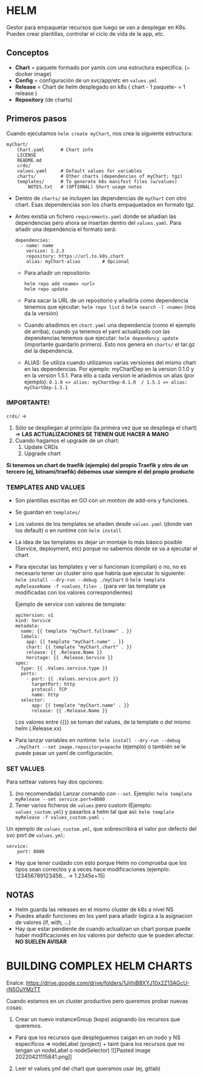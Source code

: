 # HELM

Gestor para empaquetar recursos que luego se van a desplegar en K8s. Puedes crear plantillas, controlar el ciclo de vida de la app, etc.

## Conceptos
- **Chart** = paquete formado por yamls con una estructura especifica. (~ docker image)
- **Config** = configuración de un svc/app/etc en `values.yml` 
- **Release** = Chart de helm desplegado en k8s ( chart - 1 paquete- = 1 release )
- **Repository** (de charts)

## Primeros pasos

Cuando ejecutamos `helm create myChart`, nos crea la siguiente estructura:

```
myChart/
	Chart.yaml		# Chart info
	LICENSE				
	README.md			
	crds/
	values.yaml		# Default values for variables
	charts/			# Other charts (dependencies of myChart; tgz)
	templates/		# To generate k8s manifest files (w/values)
		NOTES.txt	# (OPTIONAL) Short usage notes
```

* Dentro de `charts/` se incluyen las dependencias de `myChart` con otro chart. Esas dependencias son los charts empaquetados en formato tgz.

* Antes existia un fichero `requirements.yaml` donde se añadian las dependencias pero ahora se insertan dentro del `values.yaml`. Para añadir una dependencia el formato será:
	```
	dependencies:
	  - name: name
	    version: 1.2.3
		repository: https://url.to.k8s.chart
		alias: myChart-alias 		# Opcional
	```
	- Para añadir un repositorio: 
	  ```
	  helm repo add <name> <url>
	  helm repo update
	  ```
	  
	- Para sacar la URL de un repositorio y añadirla como dependencia tenemos que ejecutar: `helm repo list` ó 	`helm search -l <name>` (nos da la versión)
	
	- Cuando añadimos en `chart.yaml` una dependencia (como el ejemplo de arriba), cuando ya tenemos el yaml actualizado con las dependencias tenemos que ejecutar: `helm dependency update` (importante guardarlo primero). Esto nos genera en `charts/` el tar.gz del la dependencia. 
	
	- ALIAS: Se utiliza cuando utilizamos varias versiones del mismo chart en las dependencias. Por ejemplo: myChartDep en la version 0.1.0 y en la version 1.5.1. Para ello a cada version le añadimos un alias (por ejemplo): `0.1.0 => alias: myChartDep-0.1.0  / 1.5.1 => alias: myChartDep-1.5.1`

### IMPORTANTE!
`crds/` -> 
1. Sólo se despliegan al principio (la primera vez que se despliega el chart) => **LAS ACTUALIZACIONES SE TIENEN QUE HACER A MANO**
2. Cuando hagamos el upgrade de un chart:
	1. Update CRDs
	2. Upgrade chart

**Si tenemos un chart de traefik (ejemplo) del propio Traefik y otro de un tercero (ej, bitnami/traefik) debemos usar siempre el del propio producto**
	

### TEMPLATES AND VALUES
* Son plantillas escritas en GO con un monton de add-ons y funciones. 

* Se guardan en `templates/`

* Los valores de los templates se añaden desde `values.yaml` (donde van los default) o en runtime con `helm install`

* La idea de las templates es dejar un montaje lo más básico posible (Service, deployment, etc) porque no sabemos donde se va a ejecutar el chart 

* Para ejecutar las templates y ver si funcionan (compilan) o no, no es necesario tener un cluster sino que habría que ejecutar lo siguiente: `helm install --dry-run --debug ./myChart` ó `helm template myReleaseName -f <values_file> .` (para ver las template ya modificadas con los valores correspondientes)

	Ejemplo de service con valores de template:
	```
	apiVersion: v1
	kind: Service
	metadata:
	  name: {{ template "myChart.fullname" . }}
	  labels:
		app: {{ template "myChart.name" . }}
		chart: {{ template "myChart.chart" . }}
		release: {{ .Release.Name }}
		heritage: {{ .Release.Service }}
	spec:
	  type: {{ .Values.service.type }}
	  ports: 
		- port: {{ .Values.service.port }}
		  targetPort: http
		  protocol: TCP
		  name: http
	  selector:
		  app: {{ template "myChart.name" . }}
		  release: {{ .Release.Name }}

	```
	Los valores entre {{}} se toman del values, de la template o del mismo helm (.Release.xx)

* Para lanzar variables en runtime: `helm install --dry-run --debug ./myChart --set image.repository=apache` (ejemplo) o también se le puede pasar un yaml de configuración.

### SET VALUES
Para settear valores hay dos opciones:
1. (no recomendada) Lanzar comando con `--set`. Ejemplo: `helm template myRelease --set service.port=8080`
2. Tener varios ficheros de `values` pero custom (Ejemplo: `values_custom.yml`) y pasarlos a helm tal que así: `helm template myRelease -f values_custom.yaml .`

Un ejemplo de `values_custom.yml`, que sobrescribirá el valor por defecto del svc port de `values.yml`:
```
service:
	port: 8080
```
* Hay que tener cuidado con esto porque Helm no comprueba que los tipos sean correctos y a veces hace modificaciones (ejemplo: 123456789123456... -> 1.2345e+15)

## NOTAS
- Helm guarda las releases en el mismo cluster de k8s a nivel NS 
- Puedes añadir funciones en los yaml para añadir logica a la asignacion de valores (if, with, ...)
- Hay que estar pendiente de cuando actualizan un chart porque puede haber modificaciones en los valores por defecto que te pueden afectar. **NO SUELEN AVISAR**

# BUILDING COMPLEX HELM CHARTS
Enalce: https://drive.google.com/drive/folders/1JjihiB8XYJ10x2Z13AGcU-rN5OuYMzTT 

Cuando estamos en un cluster productivo pero queremos probar nuevas cosas:
1. Crear un nuevo instanceGroup (kops) asignando los recursos que queremos.
- Para que los recursos que despleguemos caigan en un nodo y NS especificos => nodeLabel (project) + taint (para los recursos que no tengan un nodeLabel o nodeSelector)
	![[Pasted image 20220421115841.png]]
2.  Leer el values.yml del chart que queramos usar (ej, gitlab)